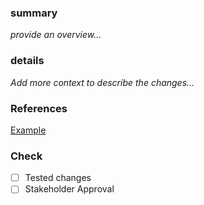 ### summary
_provide an overview..._
### details
_Add more context to describe the changes..._
### References
[Example](www.google.com)
### Check
- [ ] Tested changes
- [ ] Stakeholder Approval
